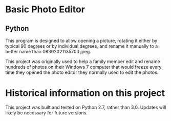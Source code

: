 # Basic Photo Editor
## Python
This program is designed to allow opening a picture, rotating it either by typical 
90 degrees or by individual degrees, and rename it manually to a better name than 
08302021135703.jpeg.

This project was originally used to help a family member edit and rename hundreds of photos on their Windows 7 computer that would freeze every time they opened the photo editor they normally used to edit the photos.

# Historical information on this project

This project was built and tested on Python 2.7, rather than 3.0. Updates will likely be necessary for future versions.
